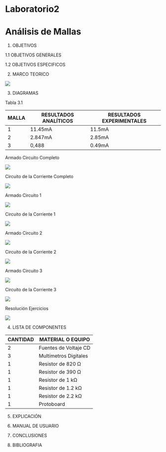 # Laboratorio2
# Análisis de Mallas

1. OBJETIVOS

1.1 OBJETIVOS GENERALES

1.2 OBJETIVOS ESPECIFICOS

2. MARCO TEORICO

![](https://github.com/JosueCamp2020/Laboratorio2/blob/main/Imagenes/Ana%CC%81lisis%20de%20mallas-3.jpg)

3. DIAGRAMAS

Tabla 3.1

| MALLA | RESULTADOS ANALÍTICOS | RESULTADOS EXPERIMENTALES |
| ------------- | ------------- | ------------- |
| 1 | 11.45mA  | 11.5mA |
| 2 | 2.847mA | 2.85mA |
| 3 | 0,488 | 0.49mA |

Armado Circuito Completo

![](https://github.com/JosueCamp2020/Laboratorio2/blob/main/Imagenes/TotalVacio.png)

Circuito de la Corriente Completo

![](https://github.com/JosueCamp2020/Laboratorio2/blob/main/Imagenes/Total1.png)

Armado Circuito 1

![](https://github.com/JosueCamp2020/Laboratorio2/blob/main/Imagenes/Corriente1.png)

Circuito de la Corriente 1 

![](https://github.com/JosueCamp2020/Laboratorio2/blob/main/Imagenes/Corriente1Vacio.png)

Armado Circuito 2

![](https://github.com/JosueCamp2020/Laboratorio2/blob/main/Imagenes/Corriente2Vacia.png)

Circuito de la Corriente 2

![](https://github.com/JosueCamp2020/Laboratorio2/blob/main/Imagenes/Corriente2.png)

Armado Circuito 3

![](https://github.com/JosueCamp2020/Laboratorio2/blob/main/Imagenes/Corriente3Vacia.png)

Circuito de la Corriente 3

![](https://github.com/JosueCamp2020/Laboratorio2/blob/main/Imagenes/Corriente3.png)

Resolución Ejercicios

![](https://github.com/JosueCamp2020/Laboratorio2/blob/main/Imagenes/Calculos1.png)


4. LISTA DE COMPONENTES

| CANTIDAD | MATERIAL O EQUIPO |
| ------------- | ------------- |
| 2 | Fuentes de Voltaje CD  |
| 3 | Multímetros Digitales |
| 1 | Resistor de 820 Ω |
| 1 | Resistor de 390 Ω |
| 1 | Resistor de 1 kΩ  |
| 1 | Resistor de 1.2 kΩ  |
| 1 | Resistor de 2.2 kΩ  |
| 1 | Protoboard  |

5. EXPLICACIÓN

6. MANUAL DE USUARIO

6. CONCLUSIONES

7. BIBLIOGRAFIA
